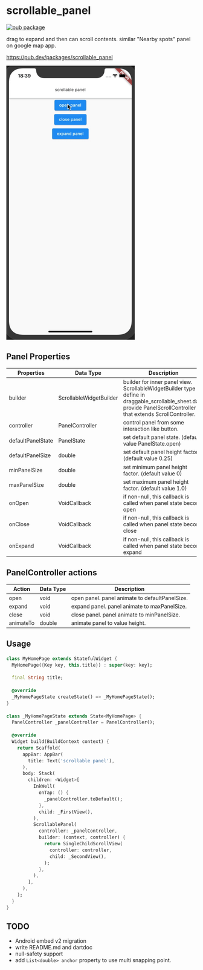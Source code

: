 # scrollable_panel
[![pub package](https://img.shields.io/pub/v/scrollable_panel.svg)](https://pub.dev/packages/scrollable_panel)

drag to expand and then can scroll contents.
similar "Nearby spots" panel on google map app.

https://pub.dev/packages/scrollable_panel

![](https://github.com/renoinn/scrollable_panel/blob/master/panel_movie.gif)

## Panel Properties

| Properties | Data Type | Description |
|--|--|--|
| builder | ScrollableWidgetBuilder | builder for inner panel view. ScrollableWidgetBuilder type define in draggable_scrollable_sheet.dart. provide PanelScrollController that extends ScrollController. |
| controller | PanelController | control panel from some interaction like button. |
| defaultPanelState | PanelState | set default panel state. (default value PanelState.open) |
| defaultPanelSize | double | set default panel height factor (default value 0.25) |
| minPanelSize | double | set minimum panel height factor. (default value 0) |
| maxPanelSize | double | set maximum panel height factor. (default value 1.0) |
| onOpen | VoidCallback | if non-null, this callback is called when panel state become open |
| onClose | VoidCallback | if non-null, this callback is called when panel state become close |
| onExpand | VoidCallback | if non-null, this callback is called when panel state become expand |

## PanelController actions

| Action | Data Type | Description |
|--|--|--|
| open | void | open panel. panel animate to defaultPanelSize. |
| expand | void | expand panel. panel animate to maxPanelSize. |
| close | void | close panel. panel animate to minPanelSize. |
| animateTo | double | animate panel to value height. |

## Usage

```dart
class MyHomePage extends StatefulWidget {
  MyHomePage({Key key, this.title}) : super(key: key);

  final String title;

  @override
  _MyHomePageState createState() => _MyHomePageState();
}

class _MyHomePageState extends State<MyHomePage> {
  PanelController _panelController = PanelController();
  
  @override
  Widget build(BuildContext context) {
    return Scaffold(
      appBar: AppBar(
        title: Text('scrollable panel'),
      ),
      body: Stack(
        children: <Widget>[
          InkWell(
            onTap: () {
              _panelController.toDefault();
            },
            child: _FirstView(),
          ),
          ScrollablePanel(
            controller: _panelController,
            builder: (context, controller) {
              return SingleChildScrollView(
                controller: controller,
                child: _SecondView(),
              );
            },
          ),
        ],
      ),
    );
  }
}
```

## TODO

- Android embed v2 migration
- write README.md and dartdoc
- null-safety support
- add `List<double> anchor` property to use multi snapping point.
